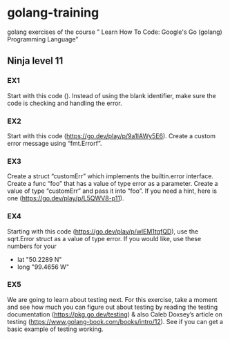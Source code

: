 # golang-training
golang exercises of the course " Learn How To Code: Google's Go (golang) Programming Language"

## Ninja level 11

### EX1
Start with this code (). Instead of using the blank identifier, make sure the code is checking and handling the error.

### EX2
Start with this code (https://go.dev/play/p/9a1IAWy5E6). Create a custom error message using “fmt.Errorf”.

### EX3
Create a struct “customErr” which implements the builtin.error interface. Create a func “foo” that has a value of type error as a parameter. Create a value of type “customErr” and pass it into “foo”. If you need a hint, here is one (https://go.dev/play/p/L5QWV8-p11).

### EX4
Starting with this code (https://go.dev/play/p/wlEM1tgfQD), use the sqrt.Error struct as a value of type error. If you would like, use these numbers for your
- lat "50.2289 N"
- long "99.4656 W"

### EX5
We are going to learn about testing next. For this exercise, take a moment and see how much you can figure out about testing by reading the testing documentation (https://pkg.go.dev/testing) & also Caleb Doxsey’s article on testing (https://www.golang-book.com/books/intro/12). See if you can get a basic example of testing working.